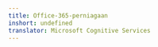 ```yaml
---
title: Office-365-perniagaan
inshort: undefined
translator: Microsoft Cognitive Services
---
```




